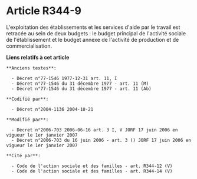 # Article R344-9

L'exploitation des établissements et les services d'aide par le travail est retracée au sein de deux budgets : le budget
principal de l'activité sociale de l'établissement et le budget annexe de l'activité de production et de commercialisation.

**Liens relatifs à cet article**

	**Anciens textes**:

	  - Décret n°77-1546 1977-12-31 art. 11, I
	  - Décret n°77-1546 du 31 décembre 1977 - art. 11 (M)
	  - Décret n°77-1546 du 31 décembre 1977 - art. 11 (Ab)

	**Codifié par**:

	  - Décret n°2004-1136 2004-10-21

	**Modifié par**:

	  - Décret n°2006-703 2006-06-16 art. 3 I, V JORF 17 juin 2006 en vigueur le 1er janvier 2007
	  - Décret n°2006-703 du 16 juin 2006 - art. 3 () JORF 17 juin 2006 en vigueur le 1er janvier 2007

	**Cité par**:

	  - Code de l'action sociale et des familles - art. R344-12 (V)
	  - Code de l'action sociale et des familles - art. R344-14 (V)
